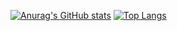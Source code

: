 [![Anurag's GitHub stats](https://github-readme-stats-git-masterrstaa-rickstaa.vercel.app/api?username=wattanx&hide=contribs&count_private=true&show_icons=true&theme=tokyonight)](https://github.com/anuraghazra/github-readme-stats)
[![Top Langs](https://github-readme-stats-git-masterrstaa-rickstaa.vercel.app/api/top-langs/?username=wattanx&layout=compact&theme=tokyonight)](https://github.com/anuraghazra/github-readme-stats)
